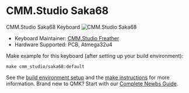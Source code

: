# CMM.Studio Saka68

CMM.Studio Saka68 Keyboard
![CMM.Studio Saka68](https://imgur.com/a/jwmyRoq)
* Keyboard Maintainer: [CMM.Studio Freather](https://github.com/CMMS-Freather)
* Hardware Supported: PCB, Atmega32u4

Make example for this keyboard (after setting up your build environment):

    make cmm_studio/saka68:default

See the [build environment setup](https://docs.qmk.fm/#/getting_started_build_tools) and the [make instructions](https://docs.qmk.fm/#/getting_started_make_guide) for more information. Brand new to QMK? Start with our [Complete Newbs Guide](https://docs.qmk.fm/#/newbs).
